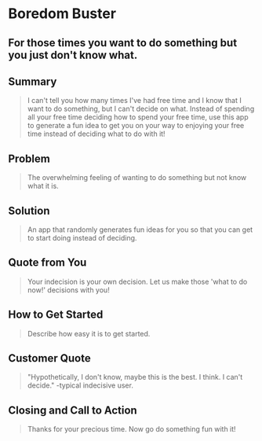 # Boredom Buster #

<!-- 
> This material was originally posted [here](http://www.quora.com/What-is-Amazons-approach-to-product-development-and-product-management). It is reproduced here for posterities sake.

There is an approach called "working backwards" that is widely used at Amazon. They work backwards from the customer, rather than starting with an idea for a product and trying to bolt customers onto it. While working backwards can be applied to any specific product decision, using this approach is especially important when developing new products or features.

For new initiatives a product manager typically starts by writing an internal press release announcing the finished product. The target audience for the press release is the new/updated product's customers, which can be retail customers or internal users of a tool or technology. Internal press releases are centered around the customer problem, how current solutions (internal or external) fail, and how the new product will blow away existing solutions.

If the benefits listed don't sound very interesting or exciting to customers, then perhaps they're not (and shouldn't be built). Instead, the product manager should keep iterating on the press release until they've come up with benefits that actually sound like benefits. Iterating on a press release is a lot less expensive than iterating on the product itself (and quicker!).

If the press release is more than a page and a half, it is probably too long. Keep it simple. 3-4 sentences for most paragraphs. Cut out the fat. Don't make it into a spec. You can accompany the press release with a FAQ that answers all of the other business or execution questions so the press release can stay focused on what the customer gets. My rule of thumb is that if the press release is hard to write, then the product is probably going to suck. Keep working at it until the outline for each paragraph flows. 

Oh, and I also like to write press-releases in what I call "Oprah-speak" for mainstream consumer products. Imagine you're sitting on Oprah's couch and have just explained the product to her, and then you listen as she explains it to her audience. That's "Oprah-speak", not "Geek-speak".

Once the project moves into development, the press release can be used as a touchstone; a guiding light. The product team can ask themselves, "Are we building what is in the press release?" If they find they're spending time building things that aren't in the press release (overbuilding), they need to ask themselves why. This keeps product development focused on achieving the customer benefits and not building extraneous stuff that takes longer to build, takes resources to maintain, and doesn't provide real customer benefit (at least not enough to warrant inclusion in the press release).
 -->

## For those times you want to do something but you just don't know what. ##

## Summary ##
  > I can't tell you how many times I've had free time and I know that I want to do something, but I can't decide on what. Instead of spending all your free time deciding how to spend your free time, use this app to generate a fun idea to get you on your way to enjoying your free time instead of deciding what to do with it!

## Problem ##
  > The overwhelming feeling of wanting to do something but not know what it is.

## Solution ##
  > An app that randomly generates fun ideas for you so that you can get to start doing instead of deciding.

## Quote from You ##
  > Your indecision is your own decision. Let us make those 'what to do now!' decisions with you!

## How to Get Started ##
  > Describe how easy it is to get started.

## Customer Quote ##
  > "Hypothetically, I don't know, maybe this is the best. I think. I can't decide." -typical indecisive user.

## Closing and Call to Action ##
  > Thanks for your precious time. Now go do something fun with it!
